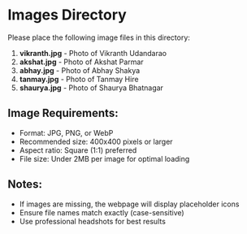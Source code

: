 # Images Directory

Please place the following image files in this directory:

1. **vikranth.jpg** - Photo of Vikranth Udandarao
2. **akshat.jpg** - Photo of Akshat Parmar
3. **abhay.jpg** - Photo of Abhay Shakya
4. **tanmay.jpg** - Photo of Tanmay Hire
5. **shaurya.jpg** - Photo of Shaurya Bhatnagar

## Image Requirements:
- Format: JPG, PNG, or WebP
- Recommended size: 400x400 pixels or larger
- Aspect ratio: Square (1:1) preferred
- File size: Under 2MB per image for optimal loading

## Notes:
- If images are missing, the webpage will display placeholder icons
- Ensure file names match exactly (case-sensitive)
- Use professional headshots for best results
